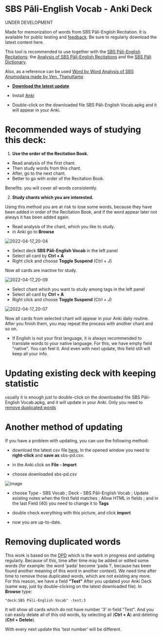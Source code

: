 # SBS Pāli-English Vocab - Anki Deck

UNDER DEVELOPMENT

Made for memorization of words from SBS Pāli-English Recitation. It is available for public testing and [feedback](https://docs.google.com/forms/d/e/1FAIpQLScNC5v2gQbBCM3giXfYIib9zrp-WMzwJuf_iVXEMX2re4BFFw/viewform?usp=pp_url&entry.1433863141=SBS-study-tools). Be sure to regularly download the latest content here.

This tool is recommended to use together with the [SBS Pāli-English Recitations](https://github.com/sasanarakkha/study-tools/raw/main/P%C4%81li-English%20Recitations.pdf); the [Analysis of SBS Pāli-English Recitations](https://github.com/sasanarakkha/study-tools/raw/main/Analysis%20of%20SBS%20P%C4%81li-English%20Recitations.pdf) and the [SBS Pāli Dictionary](https://sasanarakkha.github.io/study-tools/SBS_Pāli_Dictionary/SBS_Pāli_Dictionary.html).

Also, as a reference can be used [Word by Word Analysis of SBS Anumodana made by Ven. Ṭhanuttamo](https://github.com/sasanarakkha/study-tools/raw/main/Analysis%20of%20SBS%20Anumodana%20by%20A%20Thanuttamo.pdf)

- **[Download the latest update](https://github.com/sasanarakkha/study-tools/raw/main/Anki_Decks/SBS_P%C4%81li-English_Vocab/SBS%20P%C4%81li-English%20Vocab.apkg)**

- Install [Anki](https://apps.ankiweb.net/)

- Double-click on the downloaded file SBS Pāli-English Vocab.apkg and it will appear in your Anki.

# Recommended ways of studying this deck:

1) **Use the order of the Recitation Book.**

- Read analysis of the first chant. 
- Then study words from this chant. 
- After, go to the next chant. 
- Better to go with order of the Recitation Book.

Benefits: you will cover all words consistently.

2) **Study chants which you are interested.**

Using this method you are at risk to lose some words, because they have been added in order of the Recitation Book, and if the word appear later not always it has been added again.
- Read analysis of the chant, which you like to study. 
- in Anki go to **Browse**

![2022-04-17_20-04](https://user-images.githubusercontent.com/39419221/163816818-f74b1834-5d9f-4cb2-a211-08ed01a17095.png)

- Select deck **SBS Pāli-English Vocab** in the left panel
- Select all card by **Ctrl + A**
- Right click and choose **Toggle Suspend** (Ctrl + J)

Now all cards are inactive for study.

![2022-04-17_20-09](https://user-images.githubusercontent.com/39419221/163816875-7c8bb12b-8a38-4217-ba2e-d7d271d155b2.png)

- Select chant which you want to study among tags in the left panel
- Select all card by **Ctrl + A**
- Right click and choose **Toggle Suspend** (Ctrl + J) 

![2022-04-17_20-07](https://user-images.githubusercontent.com/39419221/163816889-740ebca2-d637-4461-9a05-0bc0c07fb393.png)

Now all cards from selected chant will appear in your Anki daily routine. After you finish them, you may repeat the process with another chant and so on.

- If English is not your first language, it is always recommended to translate words to your native language. For this, we have empty field "native". You can feel it. And even with next update, this field still will keep all your info.

# Updating existing deck with keeping statistic

usually it is enough just to double-click on the downloaded file SBS Pāli-English Vocab.apkg, and it will update in your Anki. Only you need to [remove duplicated words](https://github.com/sasanarakkha/study-tools/blob/main/Anki_Decks/SBS_P%C4%81li-English_Vocab/SBS_P%C4%81li-English_Vocab.md#removing-duplicated-words)

# Another method of updating

If you have a problem with updating, you can use the following method:

- download the latest csv file [here.](https://github.com/sasanarakkha/study-tools/raw/main/Anki_Decks/SBS_P%C4%81li-English_Vocab/sbs-pd.csv) In the opened window you need to **right-click** and **save as** sbs-pd.csv.

- in the Anki click on **File - Import**

- choose downloaded sbs-pd.csv

![image](https://user-images.githubusercontent.com/39419221/167286562-147cf68d-df8a-4205-aab9-524d773dbc88.png)

- choose Type - SBS Vocab ; Deck - SBS Pāli-English Vocab ; Update existing notes when the first field matches ; Allow HTML in fields ; and in the last Field (40) you need to change it to **Tags**

- double check everything with this picture, and click **import**

- now you are up-to-date.

# Removing duplicated words

This work is based on the [DPD](https://digitalpalidictionary.github.io/) which is the work in progress and updating regularly. Because of this, time after time may be added or edited some words (for example: the word 'pada' become 'pada 1', because has been found another meaning of this word in another context). We need time after time to remove those duplicated words, which are not existing any more. For this reason, we have a field **"Test"**
After you updated your Anki Deck (same way, just by double-clicking on the latest downloaded file). In **Browse** type:

`"deck:SBS Pāli-English Vocab" -test:3`

It will show all cards which do not have number '3' in field "Test". And you can easily delate all of this old words, by selecting all (**Ctrl + A**) and deleting (**Ctrl + Delete**). 

With every next update this 'test number' will be different.
